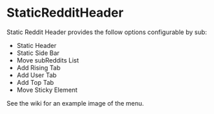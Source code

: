 StaticRedditHeader
==================

Static Reddit Header provides the follow options configurable by sub:
* Static Header
* Static Side Bar
* Move subReddits List
* Add Rising Tab
* Add User Tab
* Add Top Tab
* Move Sticky Element

 See the wiki for an example image of the menu.
